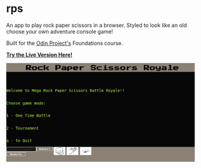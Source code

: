 # rps

An app to play rock paper scissors in a browser. Styled to look like an old choose your own adventure console game!

Built for the [Odin Project's](https://www.theodinproject.com/courses/foundations/lessons/rock-paper-scissors) Foundations course.

**[Try the Live Version Here!](https://wingedthing.github.io/rps/)**

![preview img](preview.jpg)